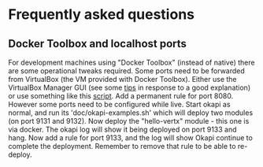 # Frequently asked questions

## Docker Toolbox and localhost ports

For development machines using "Docker Toolbox" (instead of native)
there are some operational tweaks required.
Some ports need to be forwarded from VirtualBox (the VM provided with
Docker Toolbox).
Either use the VirtualBox Manager GUI (see some [tips](http://stackoverflow.com/a/36458215)
in response to a good explanation)
or use something like this
[script](http://code.haleby.se/2016/04/08/docker-machine-port-forwarding/).
Add a permanent rule for port 8080. However some ports need to be configured
while live. Start okapi as normal, and run its 'doc/okapi-examples.sh' which
will deploy two modules (on port 9131 and 9132). Now deploy the "hello-vertx"
module - this one is via docker. The okapi log will show it being deployed
on port 9133 and hang. Now add a rule for port 9133, and the log will show
Okapi continue to complete the deployment.
Remember to remove that rule to be able to re-deploy.
